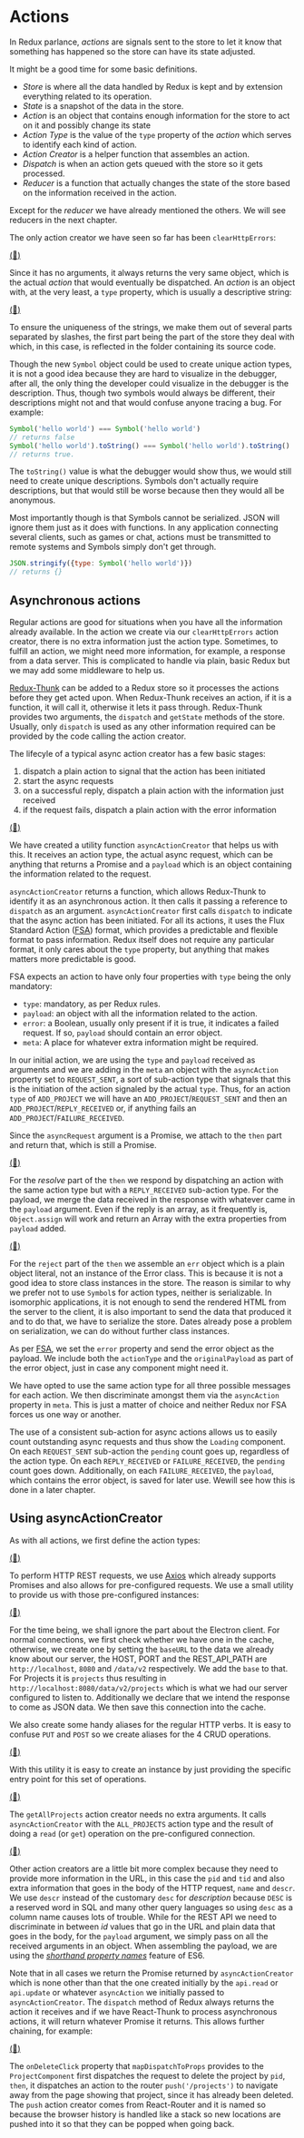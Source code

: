 # Actions

In Redux parlance, *actions* are signals sent to the store to let it know that something has happened so the store can have its state adjusted.

It might be a good time for some basic definitions.

* *Store* is where all the data handled by Redux is kept and by extension everything related to its operation.
* *State* is a snapshot of the data in the store.
* *Action* is an object that contains enough information for the store to act on it and possibly change its state
* *Action Type* is the value of the `type` property of the *action* which serves to identify each kind of action.
* *Action Creator* is a helper function that assembles an action.
* *Dispatch* is when an action gets queued with the store so it gets processed.
* *Reducer* is a function that actually changes the state of the store based on the information received in the action.

Except for the *reducer* we have already mentioned the others.  We will see reducers in the next chapter.

The only action creator we have seen so far has been `clearHttpErrors`:

[(:memo:)](https://github.com/Satyam/book-react-redux/blob/master/client/store/requests/actions.js#L8-L10)

Since it has no arguments, it always returns the very same object, which is the actual *action* that would eventually be dispatched.  An *action* is  an object with, at the very least, a `type` property, which is usually a descriptive string:

[(:memo:)](https://github.com/Satyam/book-react-redux/blob/master/client/store/requests/actions.js#L8-L10)

To ensure the uniqueness of the strings, we make them out of several parts separated by slashes, the first part being the part of the store they deal with which, in this case, is reflected in the folder containing its source code.

Though the new `Symbol` object could be used to create unique action types, it is not a good idea because they are hard to visualize in the debugger, after all, the only thing the developer could visualize in the debugger is the description. Thus, though two symbols would always be different, their descriptions might not and that would confuse anyone tracing a bug. For example:

```js
Symbol('hello world') === Symbol('hello world')
// returns false
Symbol('hello world').toString() === Symbol('hello world').toString()
// returns true.
```

The `toString()` value is what the debugger would show thus, we would still need to create unique descriptions. Symbols don't actually require descriptions, but that would still be worse because then they would all be anonymous.

Most importantly though is that Symbols cannot be serialized.  JSON will ignore them just as it does with functions.  In any application connecting several clients, such as games or chat, actions must be transmitted to remote systems and Symbols simply don't get through.

```js
JSON.stringify({type: Symbol('hello world')})
// returns {}
```

## Asynchronous actions

Regular actions are good for situations when you have all the information already available.  In the action we create via our `clearHttpErrors` action creator, there is no extra information just the action type. Sometimes, to fulfill an action, we might need more information, for example, a response from a data server.  This is complicated to handle via plain, basic Redux but we may add some middleware to help us.

[Redux-Thunk](https://www.npmjs.com/package/redux-thunk) can be added to a Redux store so it processes the actions before they get acted upon.  When Redux-Thunk receives an action, if it is a function, it will call it, otherwise it lets it pass through. Redux-Thunk provides two arguments, the `dispatch` and `getState` methods of the store.  Usually, only `dispatch` is used as any other information required can be provided by the code calling the action creator.

The lifecyle of a typical async action creator has a few basic stages:

1. dispatch a plain action to signal that the action has been initiated
2. start the async requests
3. on a successful reply, dispatch a plain action with the information just received
4. if the request fails, dispatch a plain action with the error information

[(:memo:)](https://github.com/Satyam/book-react-redux/blob/master/client/utils/asyncActionCreator.js#L7-L14)

We have created a utility function `asyncActionCreator` that helps us with this.  It receives an action type, the actual async request, which can be anything that returns a Promise and a `payload` which is an object containing the information related to the request.

`asyncActionCreator` returns a function, which allows Redux-Thunk to identify it as an asynchronous action.  It then calls it passing a reference to `dispatch` as an argument.  `asyncActionCreator` first calls `dispatch` to indicate that the async action has been initiated.  For all its actions, it uses the Flux Standard Action ([FSA](https://github.com/acdlite/flux-standard-action)) format, which provides a predictable and flexible format to pass information. Redux itself does not require any particular format, it only cares about the `type` property, but anything that makes matters more predictable is good.  

FSA expects an action to have only four properties with `type` being the only mandatory:

* `type`: mandatory, as per Redux rules.
* `payload`: an object with all the information related to the action.
* `error`: a Boolean, usually only present if it is true, it indicates a failed request.  If so, `payload` should contain an error object.
* `meta`: A place for whatever extra information might be required.

In our initial action, we are using the `type` and `payload` received as arguments and we are adding in the `meta` an object with the `asyncAction` property set to `REQUEST_SENT`, a sort of sub-action type that signals that this is the initiation of the action signaled by the actual `type`.  Thus, for an action `type` of `ADD_PROJECT` we will have an `ADD_PROJECT`/`REQUEST_SENT` and then an `ADD_PROJECT`/`REPLY_RECEIVED` or, if anything fails an `ADD_PROJECT`/`FAILURE_RECEIVED`.

Since the `asyncRequest` argument is a Promise, we attach to the `then` part and return that, which is still a Promise.

[(:memo:)](https://github.com/Satyam/book-react-redux/blob/master/client/utils/asyncActionCreator.js#L15-L19)

For the *resolve* part of the `then` we respond by dispatching an action with the same action type but with a `REPLY_RECEIVED` sub-action type.  For the payload, we merge the data received in the response with whatever came in the `payload` argument.  Even if the reply is an array, as it frequently is, `Object.assign` will work and return an Array with the extra properties from `payload` added.

[(:memo:)](https://github.com/Satyam/book-react-redux/blob/master/client/utils/asyncActionCreator.js#L20-L35)

For the `reject` part of the `then` we assemble an `err` object which is a plain object literal, not an instance of the Error class.  This is because it is not a good idea to store class instances in the store.  The reason is similar to why we prefer not to use `Symbol`s for action types, neither is serializable.  In isomorphic applications, it is not enough to send the rendered HTML from the server to the client, it is also important to send the data that produced it and to do that, we have to serialize the store.  Dates already pose a problem on serialization, we can do without further class instances.

As per [FSA](https://github.com/acdlite/flux-standard-action), we set the `error` property and send the error object as the payload. We include both the `actionType` and the `originalPayload` as part of the error object, just in case any component might need it.  

We have opted to use the same action type for all three possible messages for each action. We then discriminate amongst them via the `asyncAction` property in `meta`.  This is just a matter of choice and neither Redux nor FSA forces us one way or another.

The use of a consistent sub-action for async actions allows us to easily count outstanding async requests and thus show the `Loading` component.  On each `REQUEST_SENT` sub-action the `pending` count goes up, regardless of the action type. On each `REPLY_RECEIVED` or `FAILURE_RECEIVED`, the `pending` count goes down.  Additionally, on each `FAILURE_RECEIVED`, the `payload`, which contains the error object, is saved for later use.  Wewill see how this is done in a later chapter.

## Using asyncActionCreator

As with all actions, we first define the action types:

[(:memo:)](https://github.com/Satyam/book-react-redux/blob/master/client/store/projects/actions.js#L4-L14)

To perform HTTP REST requests, we use [Axios](https://www.npmjs.com/package/axios) which already supports Promises and also allows for pre-configured requests. We use a small utility to provide us with those pre-configured instances:

[(:memo:)](https://github.com/Satyam/book-react-redux/blob/master/client/utils/restAPI.js#L30-L47)

For the time being, we shall ignore the part about the Electron client. For normal connections, we first check whether we have one in the cache, otherwise, we create one by setting the `baseURL` to the data we already know about our server, the HOST, PORT and the REST_API_PATH are `http://localhost`, `8080` and `/data/v2` respectively. We add the `base` to that.  For Projects it is `projects` thus resulting in `http://localhost:8080/data/v2/projects` which is what we had our server configured to listen to. Additionally we declare that we intend the response to come as JSON data.  We then save this connection into the cache.

We also create some handy aliases for the regular HTTP verbs.  It is easy to confuse `PUT` and `POST` so we create aliases for the 4 CRUD operations.

[(:memo:)](https://github.com/Satyam/book-react-redux/blob/master/client/store/projects/actions.js#L16)

With this utility it is easy to create an instance by just providing the specific entry point for this set of operations.

[(:memo:)](https://github.com/Satyam/book-react-redux/blob/master/client/store/projects/actions.js#L18-L23)

The `getAllProjects` action creator needs no extra arguments.  It calls `asyncActionCreator` with the `ALL_PROJECTS` action type and the result of doing a `read` (or `get`) operation on the pre-configured connection.

[(:memo:)](https://github.com/Satyam/book-react-redux/blob/master/client/store/projects/actions.js#L65-L71)

Other action creators are a little bit more complex because they need to provide more information in the URL, in this case the `pid` and `tid` and also extra information that goes in the body of the HTTP request, `name` and `descr`. We use `descr` instead of the customary `desc` for *description* because `DESC` is a reserved word in SQL and many other query languages so using `desc` as a column name causes lots of trouble.  While for the REST API we need to discriminate in between *id* values that go in the URL and plain data that goes in the body, for the `payload` argument, we simply pass on all the received arguments in an object. When assembling the payload, we are using the [*shorthand property names*](https://developer.mozilla.org/en-US/docs/Web/JavaScript/Reference/Operators/Object_initializer#Property_definitions) feature of ES6.

Note that in all cases we return the Promise returned by `asyncActionCreator` which is none other than that the one created initially by the `api.read` or `api.update` or whatever `asyncAction` we initially passed to `asyncActionCreator`.  The `dispatch` method of Redux always returns the action it receives and if we have React-Thunk to process asynchronous actions, it will return whatever Promise it returns.  This allows further chaining, for example:

[(:memo:)](https://github.com/Satyam/book-react-redux/blob/master/client/components/projects/project.jsx#L60-L65)

The `onDeleteClick` property that `mapDispatchToProps` provides to the `ProjectComponent` first dispatches the request to delete the project by `pid`, `then`, it dispatches an action to the router `push('/projects')` to navigate away from the page showing that project, since it has already been deleted. The `push` action creator comes from React-Router and it is named so because the browser history is handled like a stack so new locations are pushed into it so that they can be popped when going back.
